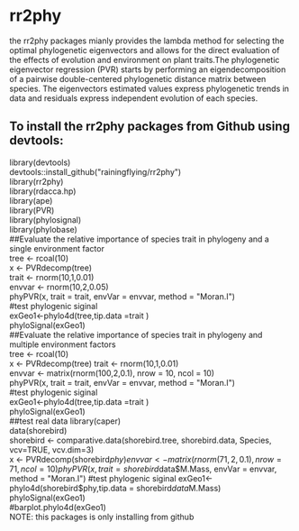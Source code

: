 # rr2phy
the rr2phy packages mianly provides the lambda method for selecting the optimal phylogenetic eigenvectors and allows for the direct evaluation of the effects of evolution and environment on plant traits.The phylogenetic eigenvector regression (PVR) starts by performing an eigendecomposition of a pairwise double-centered phylogenetic distance matrix between species. The eigenvectors estimated values express phylogenetic trends in data and residuals express independent evolution of each species. 
## To install the rr2phy packages from Github using devtools:
library(devtools)     
devtools::install_github("rainingflying/rr2phy")  
library(rr2phy)  
library(rdacca.hp)  
library(ape)   
library(PVR)   
library(phylosignal)   
library(phylobase)   
##Evaluate the relative importance of species trait in phylogeny and a single environment factor  
tree <- rcoal(10)  
x <- PVRdecomp(tree)  
trait <-  rnorm(10,1,0.01)  
envvar <- rnorm(10,2,0.05)  
phyPVR(x, trait = trait, envVar = envvar, method = "Moran.I")    
#test phylogenic siginal     
exGeo1<-phylo4d(tree,tip.data =trait )    
phyloSignal(exGeo1)    
##Evaluate the relative importance of species trait in phylogeny and multiple environment factors  
tree <- rcoal(10)  
x <- PVRdecomp(tree) 
trait <-  rnorm(10,1,0.01)  
envvar <-  matrix(rnorm(100,2,0.1), nrow = 10, ncol = 10)  
phyPVR(x, trait = trait, envVar = envvar, method = "Moran.I")  
#test phylogenic siginal     
exGeo1<-phylo4d(tree,tip.data =trait )    
phyloSignal(exGeo1)    
##test real data
library(caper)   
data(shorebird)   
shorebird <- comparative.data(shorebird.tree, shorebird.data, Species, vcv=TRUE, vcv.dim=3)   
x <- PVRdecomp(shorebird$phy)   
envvar <- matrix(rnorm(71,2,0.1), nrow = 71, ncol = 10)   
phyPVR(x, trait = shorebird$data$M.Mass, envVar = envvar, method = "Moran.I")   
#test phylogenic siginal        
exGeo1<-phylo4d(shorebird$phy,tip.data = shorebird$data$M.Mass)   
phyloSignal(exGeo1)   
#barplot.phylo4d(exGeo1)   
NOTE: this packages is only installing from github
